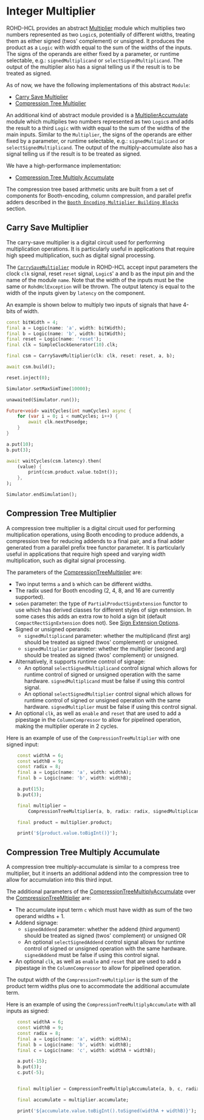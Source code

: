 # Integer Multiplier

ROHD-HCL provides an abstract [Multiplier](https://intel.github.io/rohd-hcl/rohd_hcl/Multiplier-class.html) module which multiplies two
numbers represented as two `Logic`s, potentially of different widths,
treating them as either signed (twos' complement) or unsigned. It
produces the product as a `Logic` with width equal to the sum of the
widths of the inputs. The signs of the operands are either fixed by a parameter,
or runtime selectable, e.g.:   `signedMultiplicand` or `selectSignedMultiplicand`.
The output of the multiplier also has a signal telling us if the result is to be
treated as signed.

As of now, we have the following implementations
of this abstract `Module`:

- [Carry Save Multiplier](#carry-save-multiplier)
- [Compression Tree Multiplier](#compression-tree-multiplier)

An additional kind of abstract module provided is a
[MultiplierAccumulate](https://intel.github.io/rohd-hcl/rohd_hcl/MultiplyAccumulate-class.html) module which multiplies two numbers represented
as two `Logic`s and adds the result to a third `Logic` with width
equal to the sum of the widths of the main inputs. Similar to the `Multiplier`,
the signs of the operands are either fixed by a parameter,
or runtime selectable, e.g.:   `signedMultiplicand` or `selectSignedMultiplicand`.
The output of the multiply-accumulate also has a signal telling us if the result is to be
treated as signed.

We have a
high-performance implementation:

- [Compression Tree Multiply Accumulate](#compression-tree-multiply-accumulate)

The compression tree based arithmetic units are built from a set of components for Booth-encoding, column compression, and parallel prefix adders described in the [`Booth Encoding Multiplier Building Blocks`](./multiplier_components.md#booth-encoding-multiplier-building-blocks) section.

## Carry Save Multiplier

The carry-save multiplier is a digital circuit used for performing multiplication operations. It
is particularly useful in applications that require high speed
multiplication, such as digital signal processing.

The
[`CarrySaveMultiplier`](https://intel.github.io/rohd-hcl/rohd_hcl/CarrySaveMultiplier-class.html)
module in ROHD-HCL accept input parameters the clock `clk` signal,
reset `reset` signal, `Logic`s' a and b as the input pin and the name
of the module `name`. Note that the width of the inputs must be the
same or `RohdHclException` will be thrown.  The output latency is equal to the width of the inputs
given by `latency` on the component.

An example is shown below to multiply two inputs of signals that have 4-bits of width.

```dart
const bitWidth = 4;
final a = Logic(name: 'a', width: bitWidth);
final b = Logic(name: 'b', width: bitWidth);
final reset = Logic(name: 'reset');
final clk = SimpleClockGenerator(10).clk;

final csm = CarrySaveMultiplier(clk: clk, reset: reset, a, b);

await csm.build();

reset.inject(0);

Simulator.setMaxSimTime(10000);

unawaited(Simulator.run());

Future<void> waitCycles(int numCycles) async {
    for (var i = 0; i < numCycles; i++) {
        await clk.nextPosedge;
    }
}

a.put(10);
b.put(3);

await waitCycles(csm.latency).then(
    (value) {
        print(csm.product.value.toInt());
    },
);

Simulator.endSimulation();
```

## Compression Tree Multiplier

A compression tree multiplier is a digital circuit used for performing
multiplication operations, using Booth encoding to produce addends, a
compression tree for reducing addends to a final pair, and a final adder
generated from a parallel prefix tree functor parameter. It is particularly
useful in applications that require high speed and varying width multiplication,
such as digital signal processing.

The parameters of the
[CompressionTreeMultiplier](https://intel.github.io/rohd-hcl/rohd_hcl/CompressionTreeMultiplier-class.html) are:

- Two input terms `a` and `b` which can be different widths.
- The radix used for Booth encoding (2, 4, 8, and 16 are currently supported).
- `seGen` parameter: the type of `PartialProductSignExtension` functor to use which has derived classes for different styles of sign extension. In some cases this adds an extra row to hold a sign bit (default `CompactRectSignExtension` does not).  See [Sign Extension Options](./multiplier_components.md#sign-extension-option).
- Signed or unsigned operands:
  - `signedMultiplicand` parameter: whether the multiplicand (first arg) should be treated as signed (twos' complement) or unsigned.
  - `signedMultiplier` parameter: whether the multiplier (second arg) should be treated as signed (twos' complement) or unsigned.
- Alternatively, it supports runtime control of signage:
  - An optional `selectSignedMultiplicand` control signal which allows for runtime control of signed or unsigned operation with the same hardware. `signedMultiplicand` must be false if using this control signal.
  - An optional `selectSignedMultiplier` control signal which allows for runtime control of signed or unsigned operation with the same hardware. `signedMultiplier` must be false if using this control signal.
- An optional `clk`, as well as `enable` and `reset` that are used to add a pipestage in the `ColumnCompressor` to allow for pipelined operation, making the multiplier operate in 2 cycles.

Here is an example of use of the `CompressionTreeMultiplier` with one signed input:

```dart
    const widthA = 6;
    const widthB = 9;
    const radix = 8;
    final a = Logic(name: 'a', width: widthA);
    final b = Logic(name: 'b', width: widthB);

    a.put(15);
    b.put(3);

    final multiplier =
        CompressionTreeMultiplier(a, b, radix: radix, signedMultiplicand: true);

    final product = multiplier.product;

    print('${product.value.toBigInt()}');
```

## Compression Tree Multiply Accumulate

A compression tree multiply-accumulate is similar to a compress tree
multiplier, but it inserts an additional addend into the compression
tree to allow for accumulation into this third input.

The additional parameters of the
[CompressionTreeMultiplyAccumulate](https://intel.github.io/rohd-hcl/rohd_hcl/CompressionTreeMultiplyAccumulate-class.html) over the [CompressionTreeMltiplier](#compression-tree-multiplier) are:

- The accumulate input term `c` which must have width as sum of the two operand widths + 1.
- Addend signage:
  - `signedAddend` parameter: whether the addend (third argument) should be treated as signed (twos' complement) or unsigned
OR
  - An optional `selectSignedAddend` control signal allows for runtime control of signed or unsigned operation with the same hardware. `signedAddend` must be false if using this control signal.
- An optional `clk`, as well as `enable` and `reset` that are used to add a pipestage in the `ColumnCompressor` to allow for pipelined operation.

The output width of the `CompressionTreeMultiplier` is the sum of the product term widths plus one to accommodate the additional accumulate term.

Here is an example of using the `CompressionTreeMultiplyAccumulate` with all inputs as signed:

```dart
    const widthA = 6;
    const widthB = 9;
    const radix = 8;
    final a = Logic(name: 'a', width: widthA);
    final b = Logic(name: 'b', width: widthB);
    final c = Logic(name: 'c', width: widthA + widthB);

    a.put(-15);
    b.put(3);
    c.put(-5);


    final multiplier = CompressionTreeMultiplyAccumulate(a, b, c, radix: radix, signedMultiplicand: true, signedMultiplier: true, signedAddend: true);

    final accumulate = multiplier.accumulate;

    print('${accumulate.value.toBigInt().toSigned(widthA + widthB)}');
```
